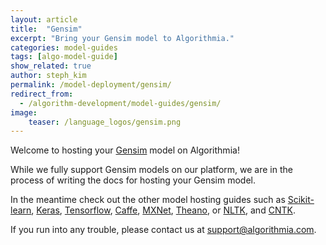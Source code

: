 ```yaml
---
layout: article
title:  "Gensim"
excerpt: "Bring your Gensim model to Algorithmia."
categories: model-guides
tags: [algo-model-guide]
show_related: true
author: steph_kim
permalink: /model-deployment/gensim/
redirect_from:
  - /algorithm-development/model-guides/gensim/
image:
    teaser: /language_logos/gensim.png
---
```


Welcome to hosting your <a href="https://radimrehurek.com/gensim/">Gensim</a> model on Algorithmia!

While we fully support Gensim models on our platform, we are in the process of writing the docs for hosting your Gensim model.

In the meantime check out the other model hosting guides such as <a href="{{ site.baseurl }}/model-deployment/scikit/">Scikit-learn</a>, <a href="{{ site.baseurl }}/model-deployment/keras/">Keras</a>, <a href="{{ site.baseurl }}/model-deployment/tensorflow/">Tensorflow</a>, <a href="{{ site.baseurl }}/model-deployment/caffe/">Caffe</a>, <a href="{{ site.baseurl }}/model-deployment/mxnet/">MXNet</a>, <a href="{{ site.baseurl }}/model-deployment/theano/">Theano</a>, or <a href="{{ site.baseurl }}/model-deployment/nltk/">NLTK</a>, and <a href="{{ site.baseurl }}/model-deployment/cntk/">CNTK</a>.

If you run into any trouble, please contact us at <a href="mailto:support@algorithmia.com">support@algorithmia.com</a>.
